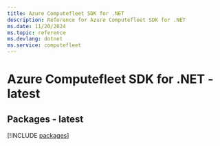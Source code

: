 ```yaml
---
title: Azure Computefleet SDK for .NET
description: Reference for Azure Computefleet SDK for .NET
ms.date: 11/20/2024
ms.topic: reference
ms.devlang: dotnet
ms.service: computefleet
---
```

# Azure Computefleet SDK for .NET - latest
## Packages - latest
[!INCLUDE [packages](computefleet-index.md)]